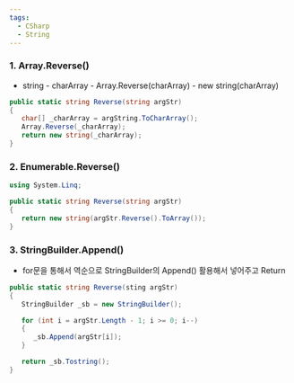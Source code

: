```yaml
---
tags:
  - CSharp
  - String
---
```

### 1. Array.Reverse()
- string - charArray - Array.Reverse(charArray) - new string(charArray)
```C#
public static string Reverse(string argStr)
{
   char[] _charArray = argString.ToCharArray();
   Array.Reverse(_charArray);
   return new string(_charArray);
}
```

### 2. Enumerable.Reverse()
```C#
using System.Linq;

public static string Reverse(string argStr)
{
   return new string(argStr.Reverse().ToArray());
}
```

### 3. StringBuilder.Append()
- for문을 통해서 역순으로 StringBuilder의 Append() 활용해서 넣어주고 Return
```C#
public static string Reverse(sting argStr)
{
   StringBuilder _sb = new StringBuilder();

   for (int i = argStr.Length - 1; i >= 0; i--)
   {
      _sb.Append(argStr[i]);
   }

   return _sb.Tostring();
}
```